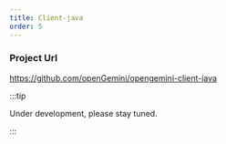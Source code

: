 ```yaml
---
title: Client-java
order: 5
---
```


### **Project Url**

https://github.com/openGemini/opengemini-client-java



:::tip

Under development, please stay tuned.

:::
